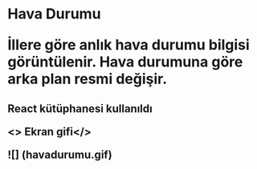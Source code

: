 <h1> Hava Durumu </>

İllere göre anlık hava durumu bilgisi görüntülenir. Hava durumuna göre arka plan resmi değişir.
<h2> React kütüphanesi kullanıldı</>

<> Ekran gifi</>

![] (havadurumu.gif)